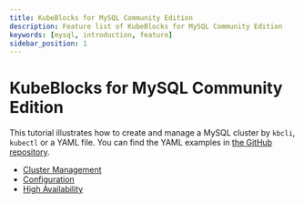 ```yaml
---
title: KubeBlocks for MySQL Community Edition
description: Feature list of KubeBlocks for MySQL Community Edition
keywords: [mysql, introduction, feature]
sidebar_position: 1
---
```


# KubeBlocks for MySQL Community Edition

This tutorial illustrates how to create and manage a MySQL cluster by `kbcli`, `kubectl` or a YAML file. You can find the YAML examples in [the GitHub repository](https://github.com/apecloud/kubeblocks-addons/tree/main/examples/mysql).

* [Cluster Management](./cluster-management/create-and-connect-a-mysql-cluster.md)
* [Configuration](./configuration/configuration.md)
* [High Availability](./high-availability/high-availability.md)
